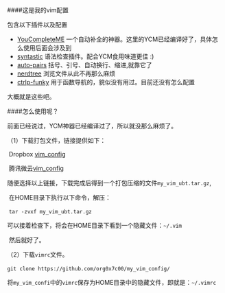 ####这是我的vim配置

包含以下插件以及配置

- [YouCompleteME](https://github.com/Valloric/YouCompleteMe) 一个自动补全的神器。这里的YCM已经编译好了，具体怎么使用后面会涉及到
- [syntastic](https://github.com/Valloric/YouCompleteMe) 语法检查插件。配合YCM食用味道更佳 :)
- [auto-pairs](https://github.com/jiangmiao/auto-pairs) 括号、引号、自动换行、缩进,就靠它了
- [nerdtree](https://github.com/scrooloose/nerdtree) 浏览文件从此不再那么麻烦 
- [ctrlp-funky](https://github.com/tacahiroy/ctrlp-funky) 用于函数导航的，貌似没有用过。目前还没有怎么配置

大概就是这些吧。

####怎么使用呢？

前面已经说过，YCM神器已经编译过了，所以就没那么麻烦了。

（1）下载打包文件，链接提供如下：

​          Dropbox [vim_config](https://www.dropbox.com/s/fnr1ceb48gcqmah/my_vim_ubt.tar.gz?dl=0)

​          腾讯微云[vim_config](http://share.weiyun.com/2bc02fa44d560840b655dbc075f3e81f)

​          随便选择以上链接，下载完成后得到一个打包压缩的文件```my_vim_ubt.tar.gz```,

​         在HOME目录下执行以下命令，解压：

​        ```tar -zvxf my_vim_ubt.tar.gz```

​       可以接着检查下，将会在HOME目录下看到一个隐藏文件：```~/.vim```

​        然后就好了。

（2）下载```vimrc```文件。

​      ```git clone https://github.com/org0x7c00/my_vim_config/```

​      将```my_vim_confi```中的```vimrc```保存为HOME目录中的隐藏文件，即就是：```~/.vimrc```



